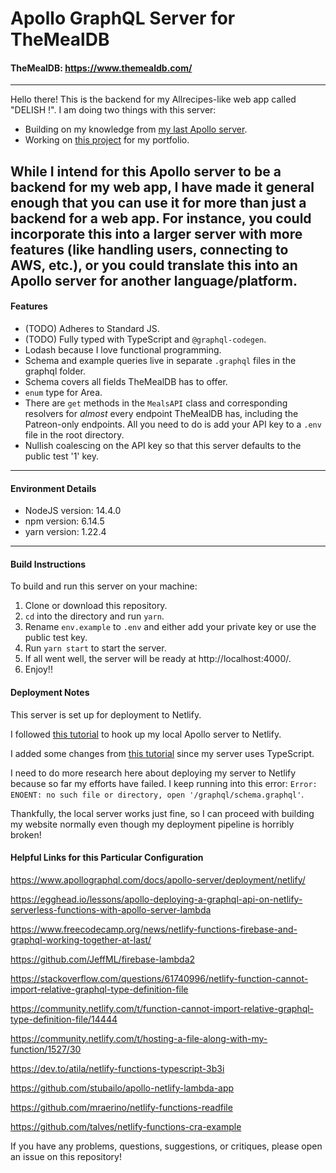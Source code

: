 # Apollo GraphQL Server for TheMealDB
#### TheMealDB: https://www.themealdb.com/
----
Hello there! This is the backend for my Allrecipes-like web app called "DELISH !". I am doing two things with this server:
* Building on my knowledge from [my last Apollo server](https://github.com/willowell/Apollo-GraphQL-Server-for-REST-Countries).
* Working on [this project](https://github.com/florinpop17/app-ideas/blob/master/Projects/1-Beginner/Recipe-App.md) for my portfolio.

While I intend for this Apollo server to be a backend for my web app, I have made it general enough that you can use it for more than just a backend for a web app. For instance, you could incorporate this into a larger server with more features (like handling users, connecting to AWS, etc.), or you could translate this into an Apollo server for another language/platform.
----
#### Features
* (TODO) Adheres to Standard JS.
* (TODO) Fully typed with TypeScript and `@graphql-codegen`.
* Lodash because I love functional programming.
* Schema and example queries live in separate `.graphql` files in the graphql folder.
* Schema covers all fields TheMealDB has to offer.
* `enum` type for Area.
* There are `get` methods in the `MealsAPI` class and corresponding resolvers for *almost* every endpoint TheMealDB has, including the Patreon-only endpoints. All you need to do is add your API key to a `.env` file in the root directory.
* Nullish coalescing on the API key so that this server defaults to the public test '1' key. 
----
#### Environment Details
* NodeJS version: 14.4.0
* npm version: 6.14.5
* yarn version: 1.22.4
----
#### Build Instructions
To build and run this server on your machine:
1. Clone or download this repository.
2. `cd` into the directory and run `yarn`.
3. Rename `env.example` to `.env` and either add your private key or use the public test key. 
4. Run `yarn start` to start the server.
5. If all went well, the server will be ready at http://localhost:4000/.
6. Enjoy!!

#### Deployment Notes
This server is set up for deployment to Netlify.

I followed [this tutorial](https://khalilstemmler.com/articles/tutorials/deploying-a-serverless-graphql-api-on-netlify/) to hook up my local Apollo server to Netlify.

I added some changes from [this tutorial](https://github.com/atilafassina/monster-as-a-service) since my server uses TypeScript.

I need to do more research here about deploying my server to Netlify because so far my efforts have failed. I keep running into this error: `Error: ENOENT: no such file or directory, open '/graphql/schema.graphql'`.

Thankfully, the local server works just fine, so I can proceed with building my website normally even though my deployment pipeline is horribly broken!

#### Helpful Links for this Particular Configuration

https://www.apollographql.com/docs/apollo-server/deployment/netlify/

https://egghead.io/lessons/apollo-deploying-a-graphql-api-on-netlify-serverless-functions-with-apollo-server-lambda

https://www.freecodecamp.org/news/netlify-functions-firebase-and-graphql-working-together-at-last/

https://github.com/JeffML/firebase-lambda2

https://stackoverflow.com/questions/61740996/netlify-function-cannot-import-relative-graphql-type-definition-file

https://community.netlify.com/t/function-cannot-import-relative-graphql-type-definition-file/14444

https://community.netlify.com/t/hosting-a-file-along-with-my-function/1527/30

https://dev.to/atila/netlify-functions-typescript-3b3i

https://github.com/stubailo/apollo-netlify-lambda-app

https://github.com/mraerino/netlify-functions-readfile

https://github.com/talves/netlify-functions-cra-example

If you have any problems, questions, suggestions, or critiques, please open an issue on this repository!